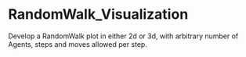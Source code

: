 # RandomWalk_Visualization
Develop a RandomWalk plot in either 2d or 3d, with arbitrary number of Agents, steps and moves allowed per step.
